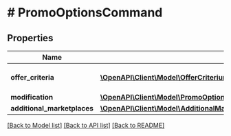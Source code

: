 # # PromoOptionsCommand

## Properties

Name | Type | Description | Notes
------------ | ------------- | ------------- | -------------
**offer_criteria** | [**\OpenAPI\Client\Model\OfferCriterium[]**](OfferCriterium.md) | Offer choice criteria. | [optional]
**modification** | [**\OpenAPI\Client\Model\PromoOptionsCommandModification**](PromoOptionsCommandModification.md) |  | [optional]
**additional_marketplaces** | [**\OpenAPI\Client\Model\AdditionalMarketplacePromoOptionsCommandModification[]**](AdditionalMarketplacePromoOptionsCommandModification.md) |  | [optional]

[[Back to Model list]](../../README.md#models) [[Back to API list]](../../README.md#endpoints) [[Back to README]](../../README.md)
